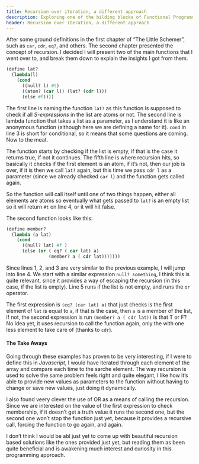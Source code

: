 ```yaml
---
title: Recursion over iteration, a different approach
description: Exploring one of the bilding blocks of Functional Programming.
header: Recursion over iteration, a different approach
---
```


After some ground definitions in the first chapter of “The Little Schemer”, such as `car`, `cdr`, `eq?`, and others. The second chapter presented the concept of recursion. I decided I will present two of the  main functions that I went over to, and break them down to explain the insights I got from them.


```lisp
(define lat?
  (lambda(l)
    (cond
      ((null? l) #t)
      ((atom? (car l)) (lat? (cdr l)))
      (else #f))))
```


The first line is naming the function `lat?` as this function is supposed to check if all *S-expressions* in the list are atoms or not. The second line is lambda function that takes a list as a parameter, as I understand it is like an anonymous function (although here we are defining a name for it). `cond` in line 3 is short for conditional, so it means that some questions are coming. Now to the meat.


The function starts by checking if the list is empty, if that is the case it returns true, if not it continues. The fifth line is where recursion hits, so basically it checks if the first element is an atom, if it’s not, then our job is over, if it is then we call `lat?` again, but this time we pass `cdr l` as a parameter (since we already checked `car l`) and the function gets called again. 


So the function will call itself until one of two things happen, either all elements are atoms so eventually what gets passed to `lat?` is an empty list so it will return `#t` on line 4, or it will hit false.


The second function looks like this:


```lisp
(define member?
  (lambda (a lat)
    (cond
      ((null? lat) #f )
      (else (or ( eq? ( car lat) a)
                (member? a ( cdr lat)))))))
```

Since lines 1, 2, and 3 are very similar to the previous example, I will jump into line 4. We start with a similar expression `null? something`, I think this is quite relevant, since it provides a way of escaping the recursion (in this case, if the list is empty). Line 5 runs if the list is not empty, and runs the `or` operator.


The first expression is `(eq? (car lat) a)` that just checks is the first element of `lat` is equal to `a`, if that is the case, then `a` is a member of the list, if not, the second expression is run `(member? a ( cdr lat))` is that T or F? No idea yet, it uses recursion to call the function again, only the with one less element to take care of (thanks to `cdr`).


#### The Take Aways


Going through these examples has proven to be very interesting, if I were to define this in *Javascript*, I would have iterated through each element of the array and compare each time to the sarche element. The way recursion is used to solve the same problem feels right and quite elegant, I like how it’s able to provide new values as parameters to the function without having to change or save new values, just doing it dynamically.


I also found veery clever the use of OR as a means of calling the recursion. Since we are interested on the value of the first expression to check membership, if it doesn’t get a truth value it runs the second one, but the second one won’t stop the function just yet, because it provides a recursive call, forcing the function to go again, and again.


I don’t think I would be abl just yet to come up with beautiful recursion based solutions like the ones provided just yet, but reading them as been quite beneficial and is awakening much interest and curiosity in this programming approach.
